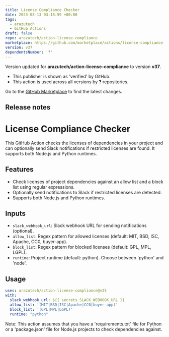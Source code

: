 ```yaml
---
title: License Compliance Checker
date: 2023-08-13 03:18:59 +00:00
tags:
  - arazutech
  - GitHub Actions
draft: false
repo: arazutech/action-license-compliance
marketplace: https://github.com/marketplace/actions/license-compliance-checker
version: v37
dependentsNumber: '?'
---
```



Version updated for **arazutech/action-license-compliance** to version **v37**.
- This publisher is shown as 'verified' by GitHub.
- This action is used across all versions by **?** repositories.

Go to the [GitHub Marketplace](https://github.com/marketplace/actions/license-compliance-checker) to find the latest changes.

## Release notes

# License Compliance Checker

This GitHub Action checks the licenses of dependencies in your project and can optionally send Slack notifications if restricted licenses are found. It supports both Node.js and Python runtimes.

## Features

- Check licenses of project dependencies against an allow list and a block list using regular expressions.
- Optionally send notifications to Slack if restricted licenses are detected.
- Supports both Node.js and Python runtimes.

## Inputs

- `slack_webhook_url`: Slack webhook URL for sending notifications (optional).
- `allow_list`: Regex pattern for allowed licenses (default: MIT, BSD, ISC, Apache, CC0, buyer-app).
- `block_list`: Regex pattern for blocked licenses (default: GPL, MPL, LGPL).
- `runtime`: Project runtime (default: python). Choose between 'python' and 'node'.

## Usage

```yaml
uses: arazutech/action-license-compliance@v35
with:
  slack_webhook_url: ${{ secrets.SLACK_WEBHOOK_URL }}
  allow_list: '(MIT|BSD|ISC|Apache|CC0|buyer-app)'
  block_list: '(GPL|MPL|LGPL)'
  runtime: "python"
```

Note: This action assumes that you have a 'requirements.txt' file for Python or a 'package.json' file for Node.js projects to check dependencies against.
